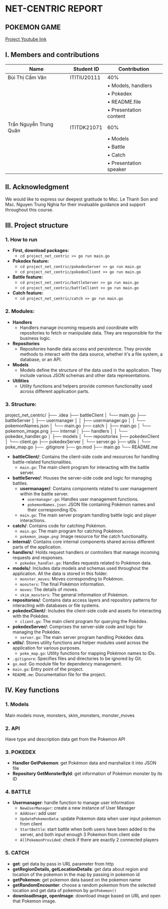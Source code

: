 # NET-CENTRIC REPORT

## POKEMON GAME

[Project Youtube link](https://youtu.be/jikYgbk13Io)

## I. Members and contributions

| Name                   | Student ID  | Contribution           |
| ---------------------- | ----------- | ---------------------- |
| Bùi Thị Cẩm Vân        | ITITIU20111 | 40%                    |
|                        |             | • Models, handlers     |
|                        |             | • Pokedex              |
|                        |             | • README.file          |
|                        |             | • Presentation content |
| Trần Nguyễn Trung Quân | ITITDK21071 | 60%                    |
|                        |             | • Models               |
|                        |             | • Battle               |
|                        |             | • Catch                |
|                        |             | • Presentation speaker |

## II. Acknowledgment

We would like to express our deepest gratitude to Msc. Le Thanh Son and Msc. Nguyen Trung Nghia for their invaluable guidance and support throughout this course.

## III. Project structure

### 1. How to run

- **First, download packages:**
  - `cd project_net_centric >> go run main.go`
- **Pokedex feature:**
  - `cd project_net_centric/pokedexServer >> go run main.go`
  - `cd project_net_centric/pokedexClient >> go run main.go`
- **Battle feature:**
  - `cd project_net_centric/battleServer >> go run main.go`
  - `cd project_net_centric/battleClient >> go run main.go`
- **Catch feature:**
  - `cd project_net_centric/catch >> go run main.go`

### 2. Modules:

- **Handlers**
  - Handlers manage incoming requests and coordinate with repositories to fetch or manipulate data. They are responsible for the business logic.
- **Repositories**
  - Repositories handle data access and persistence. They provide methods to interact with the data source, whether it's a file system, a database, or an API.
- **Models**
  - Models define the structure of the data used in the application. They include various JSON schemas and other data representations.
- **Utilities**
  - Utility functions and helpers provide common functionality used across different application parts.

### 3. Structure:

project_net_centric/
├── .idea
├── battleClient
│ └── main.go
├── battleServer
│ ├── usermanager
│ │ ├── usermanager.go
│ │ └── pokemonNames.json
│ └── main.go
├── catch
│ ├── main.go
│ └── pokemon_image.png
├── internal
│ ├── handlers
│ │ └── pokedex_handler.go
│ ├── models
│ └── repositories
├── pokedexClient
│ └── client.go
├── pokedexServer
│ └── server.go
├── utils
│ └── poke_map.go
├── .gitignore
├── go.mod
├── main.go
└── README.me

- **battleClient/**: Contains the client-side code and resources for handling battle-related functionalities.
  - `main.go`: The main client program for interacting with the battle server.
- **battleServer/**: Houses the server-side code and logic for managing battles.
  - **usermanager/**: Contains components related to user management within the battle server.
    - `usermanager.go`: Handles user management functions.
    - `pokemonNames.json`: JSON file containing Pokémon names and their corresponding IDs.
  - `main.go`: The main server program handling battle logic and player interactions.
- **catch/**: Contains code for catching Pokémon.
  - `main.go`: The main program for catching Pokémon.
  - `pokemon_image.png`: Image resource for the catch functionality.
- **internal/**: Contains core internal components shared across different parts of the application.
- **handlers/**: Holds request handlers or controllers that manage incoming requests and responses.
  - `pokedex_handler.go`: Handles requests related to Pokémon data.
- **models/**: Includes data models and schemas used throughout the application. All the data is stored in this folder.
  - `monster_moves`: Moves corresponding to Pokémon.
  - `monsters`: The final Pokémon information.
  - `moves`: The details of moves.
  - `skim_monsters`: The general information of Pokémon.
- **repositories/**: Contains data access layers and repository patterns for interacting with databases or file systems.
- **pokedexClient/**: Includes the client-side code and assets for interacting with the Pokédex.
  - `client.go`: The main client program for querying the Pokédex.
- **pokedexServer/**: Comprises the server-side code and logic for managing the Pokédex.
  - `server.go`: The main server program handling Pokédex data.
- **utils/**: Stores utility functions and helper modules used across the application for various purposes.
  - `poke_map.go`: Utility functions for mapping Pokémon names to IDs.
- `.gitignore`: Specifies files and directories to be ignored by Git.
- `go.mod`: Go module file for dependency management.
- `main.go`: Entry point of the project.
- `README.me`: Documentation file for the project.

## IV. Key functions

### 1. Models

Main models move, monsters, skim_monsters, monster_moves

### 2. API

Have type and description data get from the Pokemon API

### 3. POKEDEX

- **Handler GetPokemon**: get Pokémon data and marshalize it into JSON file
- **Repository GetMonsterById**: get information of Pokémon monster by its ID

### 4. BATTLE

- **Usermanager**: handle function to manage user information
  - `NewUserManager`: create a new instance of User Manager
  - `AddUser`: add user
  - `UpdatePokemonData`: update Pokemon data when user input pokemon from client
  - `StartBattle`: start battle when both users have been added to the server, and both input enough 3 Pokemon from client side
  - `AllPokemonProvided`: check if there are exactly 2 connected players

### 5. CATCH

- **get**: get data by pass in URL parameter from http
- **getRegionDetails, getLocationDetails**: get data about region and location of the pokemon in the map by passing in pokemon id
- **getPokemon**: get pokemon data based on the pokemon name
- **getRandomEncounter**: choose a random pokemon from the selected location and get data of pokemon by `getPokemon()`
- **downloadImage, openImage**: download image based on URL and open that Pokemon image.
